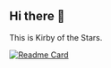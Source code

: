 ## Hi there 👋

This is Kirby of the Stars.

[![Readme Card](https://github-readme-stats.vercel.app/api/pin/?username=Kirby-of-the-Stars&repo=KookSRV)](https://github.com/Kirby-of-the-Stars/KookSRV)
